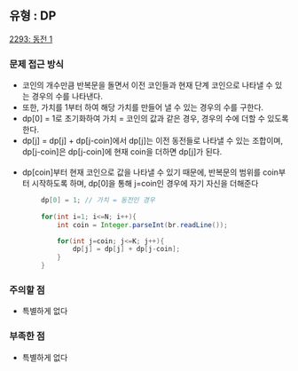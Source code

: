 ## 유형 : DP
[2293: 동전 1](https://www.acmicpc.net/problem/2293)

### 문제 접근 방식
  - 코인의 개수만큼 반복문을 돌면서 이전 코인들과 현재 단계 코인으로 나타낼 수 있는 경우의 수를 나타낸다. 
  - 또한, 가치를 1부터 하여 해당 가치를 만들어 낼 수 있는 경우의 수를 구한다. 
  - dp[0] = 1로 초기화하여 가치 = 코인의 값과 같은 경우, 경우의 수에 더할 수 있도록 한다.
  - dp[j] = dp[j] + dp[j-coin]에서 dp[j]는 이전 동전들로 나타낼 수 있는 조합이며, dp[j-coin]은 dp[j-coin]에 현재 coin을 더하면 dp[j]가 된다.
<br></br>
  - dp[coin]부터 현재 코인으로 값을 나타낼 수 있기 때문에, 반복문의 범위를 coin부터 시작하도록 하며, dp[0]을 통해 j=coin인 경우에 자기 자신을 더해준다
``` Java
        dp[0] = 1; // 가치 = 동전인 경우
        
        for(int i=1; i<=N; i++){
            int coin = Integer.parseInt(br.readLine());

            for(int j=coin; j<=K; j++){
                dp[j] = dp[j] + dp[j-coin];
            }
        }
```

### 주의할 점
  - 특별하게 없다

### 부족한 점
  - 특별하게 없다

